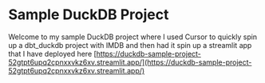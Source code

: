 # Sample DuckDB Project

Welcome to my sample DuckDB project where I used Cursor to quickly spin up a dbt_duckdb project with IMDB and then had it spin up a streamlit app that I have deployed here [https://duckdb-sample-project-52gtpt6upq2cpnxxvkz6xv.streamlit.app/](https://duckdb-sample-project-52gtpt6upq2cpnxxvkz6xv.streamlit.app/)
